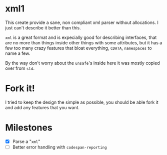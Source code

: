 # xml1

This create provide a sane, non compliant xml parser without allocations. I just can't describe it better than this.

`xml` is a great format and is expecially good for describing interfaces, that are no more than
things inside other things with some attributes, but it has a few too many crazy features
that bloat everything, `CDATA`, `namespaces` to name a few.

By the way don't worry about the `unsafe`'s inside here it was mostly copied over from `std`.

# Fork it!

I tried to keep the design the simple as possible, you should be able fork it and add any features that you want.

# Milestones

- [x] Parse a "`xml`"
- [ ] Better error handling with `codespan-reporting`
